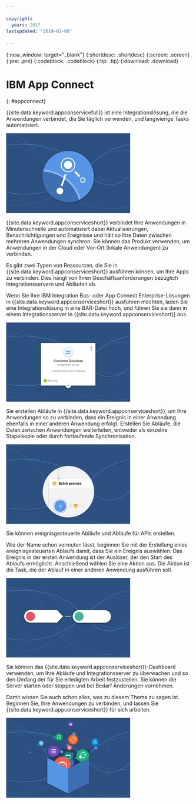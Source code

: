 ```yaml
---

copyright:
  years: 2017
lastupdated: "2019-02-06"

---
```


{:new_window: target="_blank"}
{:shortdesc: .shortdesc}
{:screen: .screen}
{:pre: .pre}
{:codeblock: .codeblock}
{:tip: .tip} 
{:download: .download}


# IBM App Connect
{: #appconnect}

{{site.data.keyword.appconservicefull}} ist eine Integrationslösung, die die Anwendungen verbindet, die Sie täglich verwenden, und langwierige Tasks automatisiert.

![Ein Bild mit dem Produktlogo](images/CarouselWelcome.jpg)

{{site.data.keyword.appconserviceshort}} verbindet Ihre Anwendungen in Minutenschnelle und automatisiert dabei Aktualisierungen, Benachrichtigungen und Ereignisse und hält so Ihre Daten zwischen mehreren Anwendungen synchron. Sie können das Produkt verwenden, um Anwendungen in der Cloud oder Vor-Ort (lokale Anwendungen) zu verbinden.   

Es gibt zwei Typen von Ressourcen, die Sie in {{site.data.keyword.appconserviceshort}} ausführen können, um Ihre Apps zu verbinden. Dies hängt von Ihren Geschäftsanforderungen bezüglich Integrationsservern und Abläufen ab.  

Wenn Sie Ihre IBM Integration Bus- oder App Connect Enterprise-Lösungen in {{site.data.keyword.appconserviceshort}} ausführen möchten, laden Sie eine Integrationslösung in eine BAR-Datei hoch, und führen Sie sie dann in einem Integrationsserver in {{site.data.keyword.appconserviceshort}} aus.

![Ein Bild, das eine Kachel des Integrationsservers im {{site.data.keyword.appconserviceshort}}-Dashboard darstellt](images/CarouseliServer.jpg)

Sie erstellen Abläufe in {{site.data.keyword.appconserviceshort}}, um Ihre Anwendungen so zu verbinden, dass ein Ereignis in einer Anwendung ebenfalls in einer anderen Anwendung erfolgt. Erstellen Sie Abläufe, die Daten zwischen Anwendungen weiterleiten, entweder als einzelne Stapelkopie oder durch fortlaufende Synchronisation.

![Ein Bild, das einen Teil des Batchprozesses in {{site.data.keyword.appconserviceshort}}](images/CarouselBatch.jpg)

Sie können ereignisgesteuerte Abläufe und Abläufe für APIs erstellen. 

Wie der Name schon vermuten lässt, beginnen Sie mit der Erstellung eines ereignisgesteuerten Ablaufs damit, dass Sie ein Ereignis auswählen. Das Ereignis in der ersten Anwendung ist der Auslöser, der den Start des Ablaufs ermöglicht. Anschließend wählen Sie eine Aktion aus. Die Aktion ist die Task, die der Ablauf in einer anderen Anwendung ausführen soll. 

![Ein Bild, das einen ereignisgesteuerten Ablauf in {{site.data.keyword.appconserviceshort}}](images/CarouselEventFlow.jpg)

Sie können das {{site.data.keyword.appconserviceshort}}-Dashboard verwenden, um Ihre Abläufe und Integrationsserver zu überwachen und so den Umfang der für Sie erledigten Arbeit festzustellen. Sie können die Server starten oder stoppen und bei Bedarf Änderungen vornehmen. 

Damit wissen Sie auch schon alles, was zu diesem Thema zu sagen ist. Beginnen Sie, Ihre Anwendungen zu verbinden, und lassen Sie {{site.data.keyword.appconserviceshort}} für sich arbeiten.

![Ein Bild, das den Bereich der Anwendungen darstellt, mit denen Sie in {{site.data.keyword.appconserviceshort}}](images/CarouselThatsIt.jpg)
